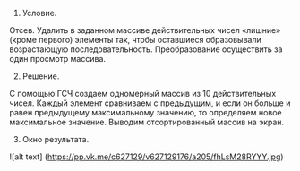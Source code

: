 1. Условие.

Отсев. Удалить в заданном массиве действительных чисел «лишние» (кроме
первого) элементы так, чтобы оставшиеся образовывали возрастающую
последовательность. Преобразование осуществить за один просмотр массива. 

2. Решение.

С помощью ГСЧ создаем одномерный массив из 10 действительных чисел. Каждый элемент сравниваем с предыдущим,
и если он больше и равен предыдущему максимальному значению, то определяем новое максимальное значение.
Выводим отсортированный массив на экран.

3. Окно результата.

![alt text] (https://pp.vk.me/c627129/v627129176/a205/fhLsM28RYYY.jpg)
